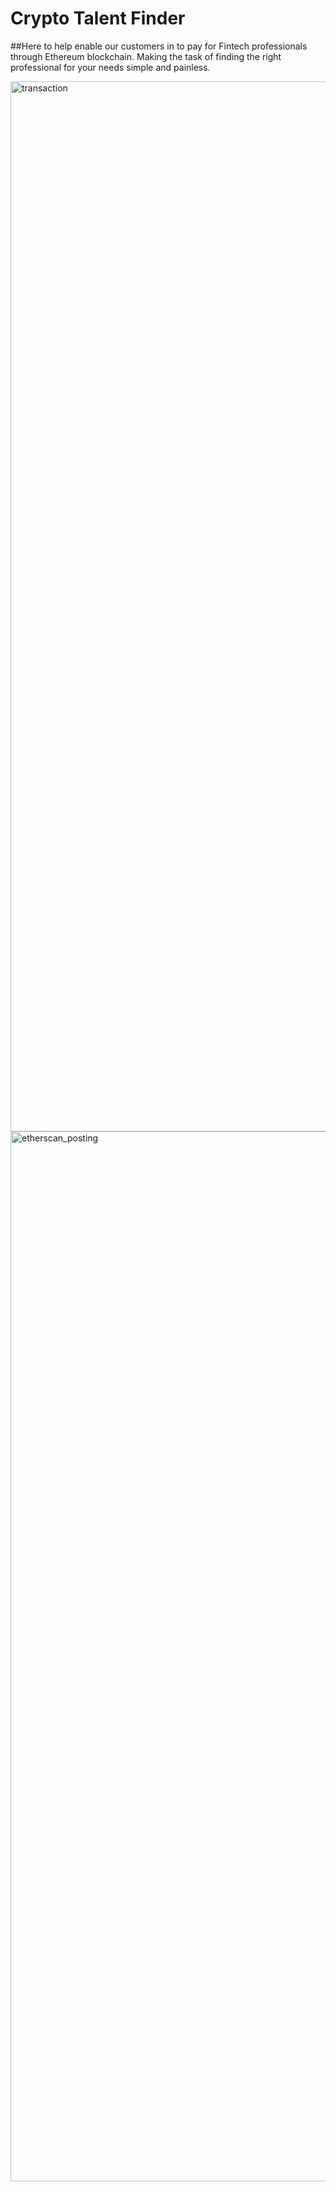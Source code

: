 # Crypto Talent Finder

##Here to help enable our customers in to pay for Fintech professionals through Ethereum blockchain. Making the task of finding the right professional for your needs simple and painless.

<img width="1680" alt="transaction" src="https://user-images.githubusercontent.com/85215301/140690874-3e9d4d43-f34d-4b76-a41a-3de0515bcf1d.png">

<img width="1680" alt="etherscan_posting" src="https://user-images.githubusercontent.com/85215301/140690985-d6f7b25c-bea7-4f84-bd62-d7b988cb6b79.png">
